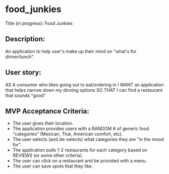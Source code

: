 # food_junkies

Title (in progress): Food Junkies

## Description: 

An application to help user's make up their mind on "what's for dinner/lunch". 

## User story: 

AS A    consumer who likes going out to eat/ordering in
I WANT  an application that helps narrow down my dinning options
SO THAT I can find a restaurant that sounds "good"   

## MVP Acceptance Criteria:  

* The user gives their location. 
* The application provides users with a RANDOM # of generic food "categories" (Mexican, Thai, American comfort, etc).
* The user selects (and de-selects) what categories they are "in the mood for".
* The application pulls 1-2 restaurants for each category based on REVIEWS (or some other criteria). 
* The user can click on a restaurant and be provided with a menu. 
* The user can save spots that they like.
